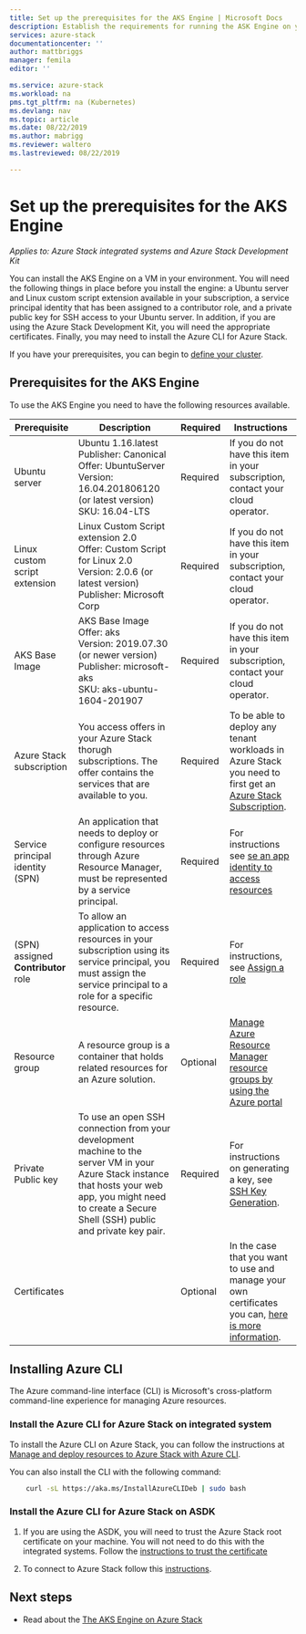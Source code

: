 ```yaml
---
title: Set up the prerequisites for the AKS Engine | Microsoft Docs
description: Establish the requirements for running the ASK Engine on your Azure Stack.
services: azure-stack
documentationcenter: ''
author: mattbriggs
manager: femila
editor: ''

ms.service: azure-stack
ms.workload: na
pms.tgt_pltfrm: na (Kubernetes)
ms.devlang: nav
ms.topic: article
ms.date: 08/22/2019
ms.author: mabrigg
ms.reviewer: waltero
ms.lastreviewed: 08/22/2019

---
```


# Set up the prerequisites for the AKS Engine

*Applies to: Azure Stack integrated systems and Azure Stack Development Kit*

You can install the AKS Engine on a VM in your environment. You will need the following things in place before you install the engine: a Ubuntu server and Linux custom script extension available in your subscription, a service principal identity that has been assigned to a contributor role, and a private public key for SSH access to your Ubuntu server. In addition, if you are using the Azure Stack Development Kit, you will need the appropriate certificates. Finally, you may need to install the Azure CLI for Azure Stack.

If you have your prerequisites, you can begin to [define your cluster](azure-stack-kubernetes-aks-engine-deploy-cluster.md).

## Prerequisites for the AKS Engine

To use the AKS Engine you need to have the following resources available.

| Prerequisite | Description | Required | Instructions |
| --- | --- | --- | --- |
| Ubuntu server | Ubuntu 1.16.latest<br>Publisher: Canonical<br>Offer: UbuntuServer<br>Version: 16.04.201806120 (or latest version)<br>SKU: 16.04-LTS | Required | If you do not have this item in your subscription, contact your cloud operator. |
| Linux custom script extension | Linux Custom Script extension 2.0<br>Offer: Custom Script for Linux 2.0<br>Version: 2.0.6 (or latest version)<br>Publisher: Microsoft Corp | Required | If you do not have this item in your subscription, contact your cloud operator. |
| AKS Base Image | AKS Base Image<br>Offer: aks<br>Version: 2019.07.30 (or newer version)<br>Publisher: microsoft-aks<br>SKU: aks-ubuntu-1604-201907 | Required | If you do not have this item in your subscription, contact your cloud operator. |
| Azure Stack subscription | You access offers in your Azure Stack thorugh subscriptions. The offer contains the services that are available to you. | Required | To be able to deploy any tenant workloads in Azure Stack you need to first get an [Azure Stack Subscription](https://docs.microsoft.com/azure-stack/user/azure-stack-subscribe-services). |
| Service principal identity (SPN) |  An application that needs to deploy or configure resources through Azure Resource Manager, must be represented by a service principal. | Required | For instructions see [se an app identity to access resources](https://docs.microsoft.com/azure-stack/operator/azure-stack-create-service-principals) |
| (SPN) assigned **Contributor** role | To allow an application to access resources in your subscription using its service principal, you must assign the service principal to a role for a specific resource.  | Required | For instructions, see [Assign a role](https://docs.microsoft.com/azure-stack/operator/azure-stack-create-service-principals#assign-a-role) |
| Resource group | A resource group is a container that holds related resources for an Azure solution. | Optional | [Manage Azure Resource Manager resource groups by using the Azure portal](https://docs.microsoft.com/azure/azure-resource-manager/manage-resource-groups-portal) |
| Private Public key | To use an open SSH connection from your development machine to the server VM in your Azure Stack instance that hosts your web app, you might need to create a Secure Shell (SSH) public and private key pair. | Required | For instructions on generating a key, see [SSH Key Generation](https://docs.microsoft.com/azure-stack/user/azure-stack-dev-start-howto-ssh-public-key).|
| Certificates | | Optional | In the case that you want to use and manage your own certificates you can, [here is more information](https://github.com/Azure/aks-engine/blob/e250a6c5065cc941bcc9cb9feb6461a1449b2a47/examples/keyvault-params/README.md). |

## Installing Azure CLI

The Azure command-line interface (CLI) is Microsoft's cross-platform command-line experience for managing Azure resources. 

### Install the Azure CLI for Azure Stack on integrated system

To install the Azure CLI on Azure Stack, you can follow the instructions at [Manage and deploy resources to Azure Stack with Azure CLI](https://docs.microsoft.com/azure-stack/user/azure-stack-version-profiles-azurecli2).

You can also install the CLI with the following command:

```bash  
    curl -sL https://aka.ms/InstallAzureCLIDeb | sudo bash
```

### Install the Azure CLI for Azure Stack on ASDK

1.  If you are using the ASDK, you will need to trust the Azure Stack root certificate on your machine. You will not need to do this with the integrated systems. Follow the [instructions to trust the certificate](https://docs.microsoft.com/azure-stack/user/azure-stack-version-profiles-azurecli2#linux-azure-ad)

2.  To connect to Azure Stack follow this [instructions](https://docs.microsoft.com/azure-stack/user/azure-stack-version-profiles-azurecli2#connect-to-azure-stack).

## Next steps

- Read about the [The AKS Engine on Azure Stack](azure-stack-kubernetes-aks-engine-overview.md)